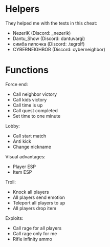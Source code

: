 # Helpers

They helped me with the tests in this cheat:
- NezeriK (Discord: _nezerik)
- Dantu_Show (Discord: dantuvargi)
- симба пипочка (Discord: .tegrolf)
- CYBERNEIGHBOR (Discord: cyberneighbor)

# Functions

Force end:
- Call neighbor victory
- Call kids victory
- Call time is up
- Call quest completed
- Set time to one minute

Lobby:
- Call start match
- Anti kick
- Change nickname

Visual advantages:
- Player ESP
- Item ESP

Troll:
- Knock all players
- All players send emotion
- Teleport all players to up
- All players drop item

Exploits:
- Call rage for all players
- Call rage only for me
- Rifle infinity ammo
